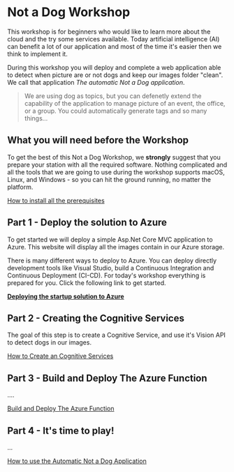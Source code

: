 # Not a Dog Workshop

This workshop is for beginners who would like to learn more about the cloud and the try some services available. Today artificial intelligence (AI) can benefit a lot of our application and most of the time it's easier then we think to implement it.

During this workshop you will deploy and complete a web application able to detect when picture are or not dogs and keep our images folder "clean". We call that application *The automatic Not a Dog application*.

> We are using dog as topics, but you can defenetly extend the capability of the application to manage picture of an event, the office, or a group. You could automatically generate tags and so many things...

## What you will need before the Workshop

To get the best of this Not a Dog Workshop, we **strongly** suggest that you prepare your station with all the required software. Nothing complicated and all the tools that we are going to use during the workshop supports macOS, Linux, and Windows - so you can hit the ground running, no matter the platform.

[How to install all the prerequisites](workshop-prerequisites.md)

## Part 1 - Deploy the solution to Azure

To get started we will deploy a simple Asp.Net Core MVC application to Azure. This website will display all the images contain in our Azure storage.

There is many different ways to deploy to Azure. You can deploy directly development tools like Visual Studio, build a Continuous Integration and Continuous Deployment (CI-CD).  For today's workshop everything is prepared for you. Click the following link to get started.

**[Deploying the startup solution to Azure](Part1-Deploying-the-startupSolution.md)**

## Part 2 - Creating the Cognitive Services

The goal of this step is to create a Cognitive Service, and use it's Vision API to detect dogs in our images.

[How to Create an Cognitive Services](Part2-Create-an-Cognitive-Services.md)


## Part 3 - Build and Deploy The Azure Function

....

[Build and Deploy The Azure Function](file.md)

## Part 4 - It's time to play!

...

[How to use the Automatic Not a Dog Application](file.md)
